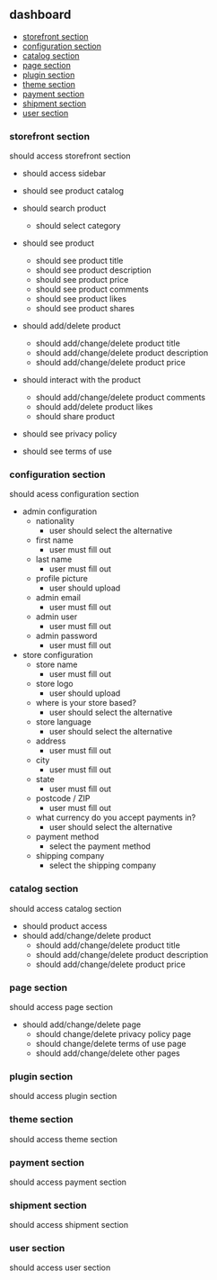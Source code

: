 ## dashboard
- [storefront section](#storefront-section)
- [configuration section](#configuration-section)
- [catalog section](#catalog-section)
- [page section](#page-section)
- [plugin section](#plugin-section)
- [theme section](#theme-section)
- [payment section](#payment-section)
- [shipment section](#shipment-section)
- [user section](#user-section)

### storefront section
should access storefront section
  * should access sidebar              
  
  * should see product catalog

  * should search product
    * should select category

  * should see product
    * should see product title
    * should see product description
    * should see product price
    * should see product comments
    * should see product likes
    * should see product shares

  * should add/delete product
    * should add/change/delete product title
    * should add/change/delete product description
    * should add/change/delete product price

  * should interact with the product
    * should add/change/delete product comments
    * should add/delete product likes
    * should share product

  * should see privacy policy        

  * should see terms of use        

### configuration section
should acess configuration section
* admin configuration
  * nationality
    * user should select the alternative
  * first name
    * user must fill out
  * last name
    * user must fill out
  * profile picture
    * user should upload
  * admin email
    * user must fill out
  * admin user
    * user must fill out
  * admin password
    * user must fill out
* store configuration
  * store name
    * user must fill out
  * store logo
    * user should upload
  * where is your store based?
    * user should select the alternative
  * store language
    * user should select the alternative
  * address
    * user must fill out
  * city
    * user must fill out
  * state
    * user must fill out
  * postcode / ZIP
    * user must fill out
  * what currency do you accept payments in?
    * user should select the alternative
  * payment method
    * select the payment method
  * shipping company
    * select the shipping company

### catalog section
should access catalog section
* should product access
* should add/change/delete product
  * should add/change/delete product title
  * should add/change/delete product description
  * should add/change/delete product price

### page section
should access page section
* should add/change/delete page
  * should change/delete privacy policy page
  * should change/delete terms of use page
  * should add/change/delete other pages

### plugin section
should access plugin section

### theme section
should access theme section

### payment section
should access payment section

### shipment section
should access shipment section

### user section
should access user section
 

